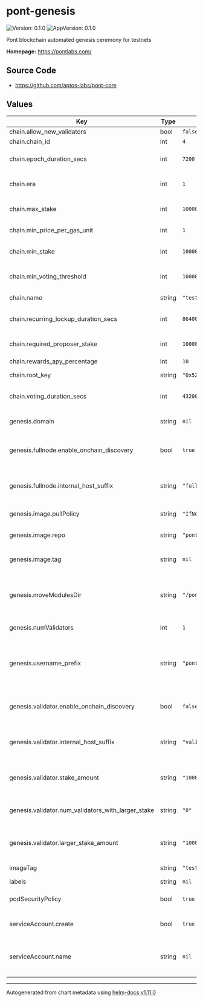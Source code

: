 # pont-genesis

![Version: 0.1.0](https://img.shields.io/badge/Version-0.1.0-informational?style=flat-square) ![AppVersion: 0.1.0](https://img.shields.io/badge/AppVersion-0.1.0-informational?style=flat-square)

Pont blockchain automated genesis ceremony for testnets

**Homepage:** <https://pontlabs.com/>

## Source Code

* <https://github.com/aptos-labs/pont-core>

## Values

| Key | Type | Default | Description |
|-----|------|---------|-------------|
| chain.allow_new_validators | bool | `false` | Allow new validators |
| chain.chain_id | int | `4` | Pont Chain ID |
| chain.epoch_duration_secs | int | `7200` | Length of each epoch in seconds. Defaults to 2 hours |
| chain.era | int | `1` | Internal: Bump this number to wipe the underlying storage |
| chain.max_stake | int | `100000000000000000` | Maximum stake. Defaults to 1M APTOS coins with 8 decimals |
| chain.min_price_per_gas_unit | int | `1` | Minimum price per gas unit |
| chain.min_stake | int | `100000000000000` | Minimum stake. Defaults to 1M APTOS coins with 8 decimals |
| chain.min_voting_threshold | int | `100000000000000` | Mininum voting threshold. Defaults to 1M APTOS coins with 8 decimals |
| chain.name | string | `"testnet"` | Internal: name of the testnet to connect to |
| chain.recurring_lockup_duration_secs | int | `86400` | Recurring lockup duration in seconds. Defaults to 1 day |
| chain.required_proposer_stake | int | `100000000000` | Required stake to be a proposer. 1M APTOS coins with 8 decimals |
| chain.rewards_apy_percentage | int | `10` | Rewards APY percentage |
| chain.root_key | string | `"0x5243ca72b0766d9e9cbf2debf6153443b01a1e0e6d086c7ea206eaf6f8043956"` | If specified, the root key for the testnet |
| chain.voting_duration_secs | int | `43200` | Voting duration in seconds. Defaults to 12 hours |
| genesis.domain | string | `nil` | If set, the base domain name of the fullnode and validator endpoints |
| genesis.fullnode.enable_onchain_discovery | bool | `true` | Use External DNS as created by pont-node helm chart for fullnode host in genesis |
| genesis.fullnode.internal_host_suffix | string | `"fullnode-lb"` | If `enable_onchain_discovery` is false, use this host suffix for internal kubernetes service name |
| genesis.image.pullPolicy | string | `"IfNotPresent"` | Image pull policy to use for tools image |
| genesis.image.repo | string | `"pontlabs/tools"` | Image repo to use for tools image for running genesis |
| genesis.image.tag | string | `nil` | Image tag to use for tools image. If set, overrides `imageTag` |
| genesis.moveModulesDir | string | `"/pont-framework/move/modules"` | The local path for move modules in the docker image. Defaults to the pont-framework in the pontlabs/tools docker image |
| genesis.numValidators | int | `1` | Number of validators to include in genesis |
| genesis.username_prefix | string | `"pont-node"` | If `enable_onchain_discovery` is false, use this kubernetes service name prefix. It should be the fullname for the pont-node helm release |
| genesis.validator.enable_onchain_discovery | bool | `false` | Use External DNS as created by pont-node helm chart for validator host in genesis |
| genesis.validator.internal_host_suffix | string | `"validator-lb"` | If `enable_onchain_discovery` is false, use this host suffix for internal kubernetes service name |
| genesis.validator.stake_amount | string | `"100000000000000"` | Stake amount for each validator in this testnet. Defaults to 1M APTOS coins with 8 decimals |
| genesis.validator.num_validators_with_larger_stake | string | `"0"` | Stake amount for each validator in this testnet. Defaults to 1M APTOS coins with 8 decimals |
| genesis.validator.larger_stake_amount | string | `"1000000000000000"` | Stake amount for each validator in this testnet. Defaults to 1M APTOS coins with 8 decimals |
| imageTag | string | `"testnet"` | Default image tag to use for all tools images |
| labels | string | `nil` |  |
| podSecurityPolicy | bool | `true` | LEGACY: create PodSecurityPolicy, which exists at the cluster-level |
| serviceAccount.create | bool | `true` | Specifies whether a service account should be created |
| serviceAccount.name | string | `nil` | The name of the service account to use. If not set and create is true, a name is generated using the fullname template |

----------------------------------------------
Autogenerated from chart metadata using [helm-docs v1.11.0](https://github.com/norwoodj/helm-docs/releases/v1.11.0)
